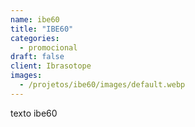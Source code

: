 ```yaml
---
name: ibe60
title: "IBE60"
categories:
  - promocional
draft: false
client: Ibrasotope
images:
  - /projetos/ibe60/images/default.webp
---
```


texto ibe60
